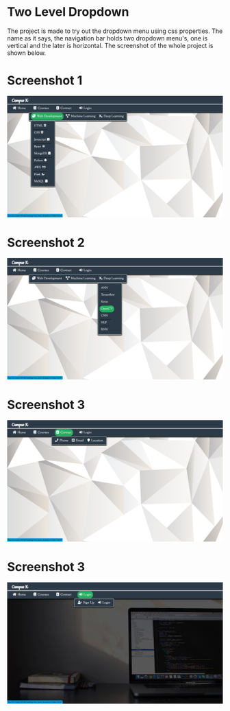 # Two Level Dropdown

The project is made to try out the dropdown menu using css properties. The name as it says, the navigation bar holds two dropdown menu's, one is vertical and the later is horizontal. The screenshot of the whole project is shown below.

# Screenshot 1
![Alt text](Images/Sc1.png?raw=true "Picture 1")

# Screenshot 2
![Alt text](Images/Sc2.png?raw=true "Picture 2")

# Screenshot 3
![Alt text](Images/Sc3.png?raw=true "Picture 3")

# Screenshot 3
![Alt text](Images/Sc4.png?raw=true "Picture 4")